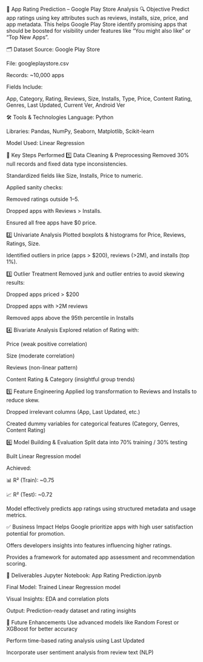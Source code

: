 📱 App Rating Prediction – Google Play Store Analysis
🔍 Objective
Predict app ratings using key attributes such as reviews, installs, size, price, and app metadata. This helps Google Play Store identify promising apps that should be boosted for visibility under features like “You might also like” or “Top New Apps”.

🗂 Dataset
Source: Google Play Store

File: googleplaystore.csv

Records: ~10,000 apps

Fields Include:

App, Category, Rating, Reviews, Size, Installs, Type, Price, Content Rating, Genres, Last Updated, Current Ver, Android Ver

🛠 Tools & Technologies
Language: Python

Libraries: Pandas, NumPy, Seaborn, Matplotlib, Scikit-learn

Model Used: Linear Regression

📌 Key Steps Performed
1️⃣ Data Cleaning & Preprocessing
Removed 30% null records and fixed data type inconsistencies.

Standardized fields like Size, Installs, Price to numeric.

Applied sanity checks:

Removed ratings outside 1–5.

Dropped apps with Reviews > Installs.

Ensured all free apps have $0 price.

2️⃣ Univariate Analysis
Plotted boxplots & histograms for Price, Reviews, Ratings, Size.

Identified outliers in price (apps > $200), reviews (>2M), and installs (top 1%).

3️⃣ Outlier Treatment
Removed junk and outlier entries to avoid skewing results:

Dropped apps priced > $200

Dropped apps with >2M reviews

Removed apps above the 95th percentile in Installs

4️⃣ Bivariate Analysis
Explored relation of Rating with:

Price (weak positive correlation)

Size (moderate correlation)

Reviews (non-linear pattern)

Content Rating & Category (insightful group trends)

5️⃣ Feature Engineering
Applied log transformation to Reviews and Installs to reduce skew.

Dropped irrelevant columns (App, Last Updated, etc.)

Created dummy variables for categorical features (Category, Genres, Content Rating)

6️⃣ Model Building & Evaluation
Split data into 70% training / 30% testing

Built Linear Regression model

Achieved:

📊 R² (Train): ~0.75

📈 R² (Test): ~0.72

Model effectively predicts app ratings using structured metadata and usage metrics.

✅ Business Impact
Helps Google prioritize apps with high user satisfaction potential for promotion.

Offers developers insights into features influencing higher ratings.

Provides a framework for automated app assessment and recommendation scoring.

📎 Deliverables
Jupyter Notebook: App Rating Prediction.ipynb

Final Model: Trained Linear Regression model

Visual Insights: EDA and correlation plots

Output: Prediction-ready dataset and rating insights

📌 Future Enhancements
Use advanced models like Random Forest or XGBoost for better accuracy

Perform time-based rating analysis using Last Updated

Incorporate user sentiment analysis from review text (NLP)
